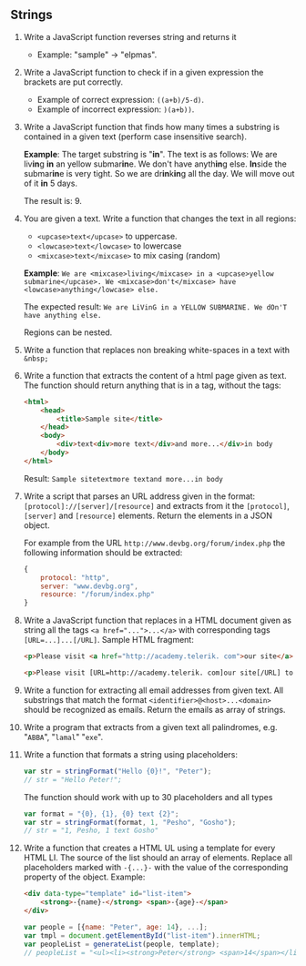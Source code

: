 ## Strings

1. Write a JavaScript function reverses string and returns it
    * Example: "sample" -> "elpmas".
2. Write a JavaScript function to check if in a given expression the brackets are put correctly.
    * Example of correct expression: `((a+b)/5-d)`.
    * Example of incorrect expression: `)(a+b))`.
3. Write a JavaScript function that finds how many times a substring is contained in a given text (perform case insensitive search).

    **Example**: The target substring is "**in**". The text is as follows: We are liv**in**g **in** an yellow submar**in**e. We don't have anyth**in**g else. **In**side the submar**in**e is very tight. So we are dr**in**k**in**g all the day. We will move out of it **in** 5 days.

    The result is: 9.
4. You are given a text. Write a function that changes the text in all regions:
    * `<upcase>text</upcase>` to uppercase.
    * `<lowcase>text</lowcase>` to lowercase
    * `<mixcase>text</mixcase>` to mix casing (random)
    
    **Example**: `We are <mixcase>living</mixcase> in a <upcase>yellow submarine</upcase>. We <mixcase>don't</mixcase> have <lowcase>anything</lowcase> else.`
    
    The expected result: `We are LiVinG in a YELLOW SUBMARINE. We dOn'T have anything else.`

    Regions can be nested.
5. Write a function that replaces non breaking white-spaces in a text with `&nbsp;`
6. Write a function that extracts the content of a html page given as text. The function should return anything that is in a tag, without the tags:

    ```html
    <html>
        <head>
            <title>Sample site</title>
        </head>
        <body>
            <div>text<div>more text</div>and more...</div>in body
        </body>
    </html>
    ```

    Result: `Sample sitetextmore textand more...in body`

7. Write a script that parses an URL address given in the format: `[protocol]://[server]/[resource]` and extracts from it the `[protocol]`, `[server]` and `[resource]` elements. Return the elements in a JSON object.

    For example from the URL `http://www.devbg.org/forum/index.php` the following information should be extracted:
    
    ```js
    {
        protocol: "http",
        server: "www.devbg.org",
        resource: "/forum/index.php"
    }
    ```

8. Write a JavaScript function that replaces in a HTML document given as string all the tags `<a href="...">...</a>` with corresponding tags `[URL=...]...[/URL]`. Sample HTML fragment:

    ```html
    <p>Please visit <a href="http://academy.telerik. com">our site</a> to choose a training course. Also visit <a href="www.devbg.org">our forum</a> to discuss the courses.</p>
    ```

    ```html
    <p>Please visit [URL=http://academy.telerik. com]our site[/URL] to choose a training course. Also visit [URL=www.devbg.org]our forum[/URL] to discuss the courses.</p>
    ```

9. Write a function for extracting all email addresses from given text. All substrings that match the format `<identifier>@<host>...<domain>` should be recognized as emails. Return the emails as array of strings.
10. Write a program that extracts from a given text all palindromes, e.g. "`ABBA`", "`lamal`" "`exe`".

11. Write a function that formats a string using placeholders:

    ```js
    var str = stringFormat("Hello {0}!", "Peter");
    // str = "Hello Peter!";
    ```

    The function should work with up to 30 placeholders and all types

    ```js
    var format = "{0}, {1}, {0} text {2}";
    var str = stringFormat(format, 1, "Pesho", "Gosho");
    // str = "1, Pesho, 1 text Gosho"
    ```

12. Write a function that creates a HTML UL using a template for every HTML LI. The source of the list should an array of elements. Replace all placeholders marked with `-{...}-` with the value of the corresponding property of the object. Example: 

    ```html
    <div data-type="template" id="list-item">
        <strong>-{name}-</strong> <span>-{age}-</span>
    </div>
    ```

    ```js
    var people = [{name: "Peter", age: 14}, ...];
    var tmpl = document.getElementById("list-item").innerHTML;
    var peopleList = generateList(people, template);
    // peopleList = "<ul><li><strong>Peter</strong> <span>14</span></li><li>...</li>...</ul>"
    ```

